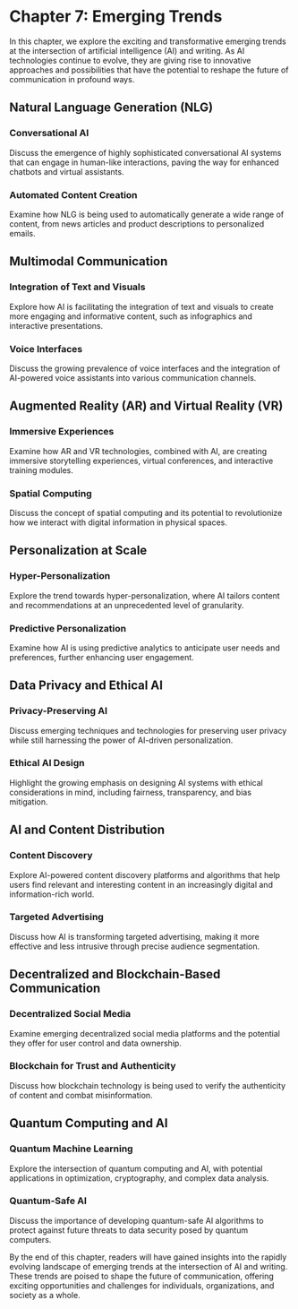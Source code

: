 Chapter 7: Emerging Trends
==========================

In this chapter, we explore the exciting and transformative emerging trends at the intersection of artificial intelligence (AI) and writing. As AI technologies continue to evolve, they are giving rise to innovative approaches and possibilities that have the potential to reshape the future of communication in profound ways.

Natural Language Generation (NLG)
---------------------------------

### Conversational AI

Discuss the emergence of highly sophisticated conversational AI systems that can engage in human-like interactions, paving the way for enhanced chatbots and virtual assistants.

### Automated Content Creation

Examine how NLG is being used to automatically generate a wide range of content, from news articles and product descriptions to personalized emails.

Multimodal Communication
------------------------

### Integration of Text and Visuals

Explore how AI is facilitating the integration of text and visuals to create more engaging and informative content, such as infographics and interactive presentations.

### Voice Interfaces

Discuss the growing prevalence of voice interfaces and the integration of AI-powered voice assistants into various communication channels.

Augmented Reality (AR) and Virtual Reality (VR)
-----------------------------------------------

### Immersive Experiences

Examine how AR and VR technologies, combined with AI, are creating immersive storytelling experiences, virtual conferences, and interactive training modules.

### Spatial Computing

Discuss the concept of spatial computing and its potential to revolutionize how we interact with digital information in physical spaces.

Personalization at Scale
------------------------

### Hyper-Personalization

Explore the trend towards hyper-personalization, where AI tailors content and recommendations at an unprecedented level of granularity.

### Predictive Personalization

Examine how AI is using predictive analytics to anticipate user needs and preferences, further enhancing user engagement.

Data Privacy and Ethical AI
---------------------------

### Privacy-Preserving AI

Discuss emerging techniques and technologies for preserving user privacy while still harnessing the power of AI-driven personalization.

### Ethical AI Design

Highlight the growing emphasis on designing AI systems with ethical considerations in mind, including fairness, transparency, and bias mitigation.

AI and Content Distribution
---------------------------

### Content Discovery

Explore AI-powered content discovery platforms and algorithms that help users find relevant and interesting content in an increasingly digital and information-rich world.

### Targeted Advertising

Discuss how AI is transforming targeted advertising, making it more effective and less intrusive through precise audience segmentation.

Decentralized and Blockchain-Based Communication
------------------------------------------------

### Decentralized Social Media

Examine emerging decentralized social media platforms and the potential they offer for user control and data ownership.

### Blockchain for Trust and Authenticity

Discuss how blockchain technology is being used to verify the authenticity of content and combat misinformation.

Quantum Computing and AI
------------------------

### Quantum Machine Learning

Explore the intersection of quantum computing and AI, with potential applications in optimization, cryptography, and complex data analysis.

### Quantum-Safe AI

Discuss the importance of developing quantum-safe AI algorithms to protect against future threats to data security posed by quantum computers.

By the end of this chapter, readers will have gained insights into the rapidly evolving landscape of emerging trends at the intersection of AI and writing. These trends are poised to shape the future of communication, offering exciting opportunities and challenges for individuals, organizations, and society as a whole.
